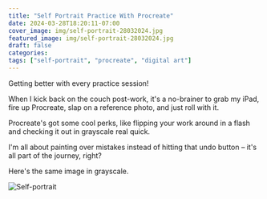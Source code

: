 ```yaml
---
title: "Self Portrait Practice With Procreate"
date: 2024-03-28T18:20:11-07:00
cover_image: img/self-portrait-28032024.jpg
featured_image: img/self-portrait-28032024.jpg
draft: false
categories:
tags: ["self-portrait", "procreate", "digital art"]
---
```

Getting better with every practice session!

When I kick back on the couch post-work, it's a no-brainer to grab my iPad, fire up Procreate, slap on a reference photo, and just roll with it.

Procreate's got some cool perks, like flipping your work around in a flash and checking it out in grayscale real quick.

I'm all about painting over mistakes instead of hitting that undo button – it's all part of the journey, right?

Here's the same image in grayscale.

![Self-portrait](/img/self-portrait-monochrome.jpg)



